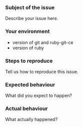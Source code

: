 ### Subject of the issue
Describe your issue here.

### Your environment
* version of git and ruby-git-ce
* version of ruby

### Steps to reproduce
Tell us how to reproduce this issue.

### Expected behaviour
What did you expect to happen?

### Actual behaviour
What actually happened?
